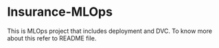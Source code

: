 # Insurance-MLOps
This is MLOps project that includes deployment and DVC. To know more about this refer to README file. 
